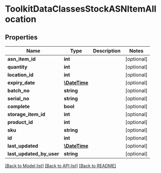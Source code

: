 # ToolkitDataClassesStockASNItemAllocation

## Properties
Name | Type | Description | Notes
------------ | ------------- | ------------- | -------------
**asn_item_id** | **int** |  | [optional] 
**quantity** | **int** |  | [optional] 
**location_id** | **int** |  | [optional] 
**expiry_date** | [**\DateTime**](\DateTime.md) |  | [optional] 
**batch_no** | **string** |  | [optional] 
**serial_no** | **string** |  | [optional] 
**complete** | **bool** |  | [optional] 
**storage_item_id** | **int** |  | [optional] 
**product_id** | **int** |  | [optional] 
**sku** | **string** |  | [optional] 
**id** | **int** |  | [optional] 
**last_updated** | [**\DateTime**](\DateTime.md) |  | [optional] 
**last_updated_by_user** | **string** |  | [optional] 

[[Back to Model list]](../README.md#documentation-for-models) [[Back to API list]](../README.md#documentation-for-api-endpoints) [[Back to README]](../README.md)


